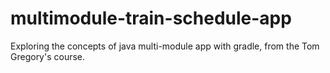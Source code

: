 # multimodule-train-schedule-app
Exploring the concepts of java multi-module app with gradle, from the Tom Gregory's course.
